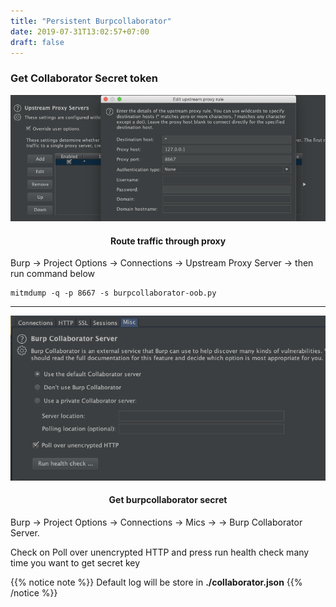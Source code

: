 ```yaml
---
title: "Persistent Burpcollaborator"
date: 2019-07-31T13:02:57+07:00
draft: false
---
```


### Get Collaborator Secret token 
![Architecture](screenshots/burp-collab-config.png?classes=border,shadow)
<h4 align="center">Route traffic through proxy</h4>

Burp -> Project Options -> Connections -> Upstream Proxy Server -> then run command below

```
mitmdump -q -p 8667 -s burpcollaborator-oob.py
```

***

![Architecture](screenshots/collab-polling.png?classes=border,shadow)
<h4 align="center">Get burpcollaborator secret</h4>

Burp -> Project Options -> Connections -> Mics -> -> Burp Collaborator Server.

Check on Poll over unencrypted HTTP and press run health check many time you want to get secret key

{{% notice note %}}
Default log will be store in **./collaborator.json**
{{% /notice %}}
